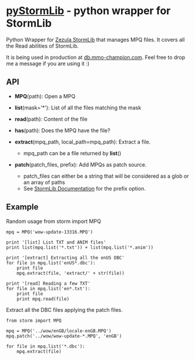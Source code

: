 [pyStormLib](http://blog.vjeux.com/) - python wrapper for StormLib
================================

Python Wrapper for [Zezula StormLib](http://www.zezula.net/en/mpq/stormlib.html) that manages MPQ files. It covers all the Read abilities of StormLib.

It is being used in production at [db.mmo-champion.com](http://db.mmo-champion.com/). Feel free to drop me a message if you are using it :)

API
---
* **MPQ**(path): Open a MPQ

* **list**(mask='*'): List of all the files matching the mask

* **read**(path): Content of the file

* **has**(path): Does the MPQ have the file?

* **extract**(mpq_path, local_path=mpq_path): Extract a file.
    * mpq_path can be a file returned by **list**()

* **patch**(patch_files, prefix): Add MPQs as patch source.
    * patch_files can either be a string that will be considered as a glob or an array of paths
    * See [StormLib Documentation](http://www.zezula.net/en/mpq/stormlib/sfileopenpatcharchive.html) for the prefix option.

Example
-------
Random usage
	from storm import MPQ

	mpq = MPQ('wow-update-13316.MPQ')

	print '[list] List TXT and ANIM files'
	print list(mpq.list('*.txt')) + list(mpq.list('*.anim'))

	print '[extract] Extracting all the enUS DBC'
	for file in mpq.list('enUS*.dbc'):
		print file
		mpq.extract(file, 'extract/' + str(file))

	print '[read] Reading a few TXT'
	for file in mpq.list('en*.txt'):
		print file
		print mpq.read(file)

Extract all the DBC files applying the patch files.

	from storm import MPQ

	mpq = MPQ('../wow/enGB/locale-enGB.MPQ')
	mpq.patch('../wow/wow-update-*.MPQ', 'enGB')

	for file in mpq.list('*.dbc'):
		mpq.extract(file)
